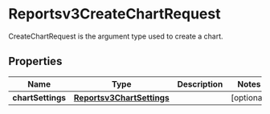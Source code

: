 

# Reportsv3CreateChartRequest

CreateChartRequest is the argument type used to create a chart.

## Properties

| Name | Type | Description | Notes |
|------------ | ------------- | ------------- | -------------|
|**chartSettings** | [**Reportsv3ChartSettings**](Reportsv3ChartSettings.md) |  |  [optional] |



